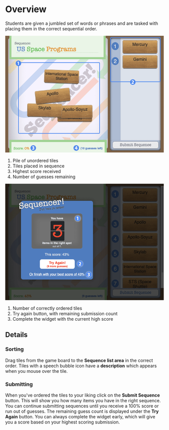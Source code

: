 # Overview #
Students are given a jumbled set of words or phrases and are tasked with placing them in the correct sequential order.

![sequencer screen](assets/play_widget_sequencer.png "sequencer screen")

1. Pile of unordered tiles
2. Tiles placed in sequence
3. Highest score received
4. Number of guesses remaining

![sequencer submission screen](assets/play_widget_sequencer_submission.png "sequencer submission screen")

1. Number of correctly ordered tiles
2. Try again button, with remaining submission count
3. Complete the widget with the current high score

## Details ##

### Sorting ###

Drag tiles from the game board to the **Sequence list area** in the correct order. Tiles with a speech bubble icon have a **description** which appears when you mouse over the tile.

### Submitting ###

When you've ordered the tiles to your liking click on the **Submit Sequence** button. This will show you how many items you have in the right sequence. You can continue submitting sequences until you receive a 100% score or run out of guesses. The remaining guess count is displayed under the **Try Again** button. You can always complete the widget early, which will give you a score based on your highest scoring submission.